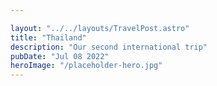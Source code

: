 ```yaml
---

layout: "../../layouts/TravelPost.astro"
title: "Thailand"
description: "Our second international trip"
pubDate: "Jul 08 2022"
heroImage: "/placeholder-hero.jpg"
---
```

